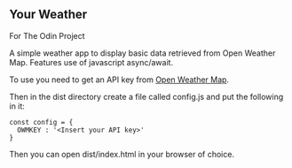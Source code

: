## Your Weather

For The Odin Project

A simple weather app to display basic data retrieved from Open Weather Map.  Features use of javascript async/await.

To use you need to get an API key from [Open Weather Map](https://openweathermap.org/).

Then in the dist directory create a file called config.js and put the following in it:
```
const config = {
  OWMKEY : '<Insert your API key>'
}
```

Then you can open dist/index.html in your browser of choice.
